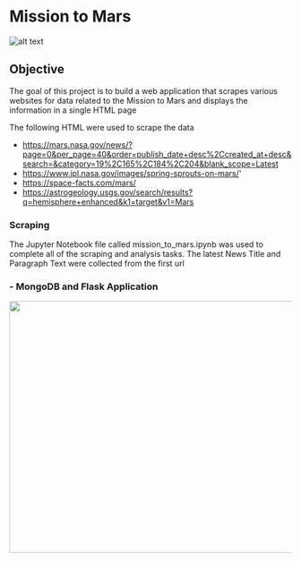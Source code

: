 # Mission to Mars
![alt text](https://github.com/Claude-Hanfou/Web-Scraping-Project/blob/main/Image/mars%20image.jpg "Mars")

## Objective
The goal of this project is to build a web application that scrapes various websites for data related to the Mission to Mars and displays the information in a single HTML page

The following HTML were used to scrape the data 

* https://mars.nasa.gov/news/?page=0&per_page=40&order=publish_date+desc%2Ccreated_at+desc&search=&category=19%2C165%2C184%2C204&blank_scope=Latest
* https://www.jpl.nasa.gov/images/spring-sprouts-on-mars/'
* https://space-facts.com/mars/
* https://astrogeology.usgs.gov/search/results?q=hemisphere+enhanced&k1=target&v1=Mars

### Scraping

The Jupyter Notebook file called mission_to_mars.ipynb was used to complete all of the scraping and analysis tasks. The latest News Title and Paragraph Text were collected from the first url

### - MongoDB and Flask Application
<img src="https://github.com/Claude-Hanfou/Web-Scraping-Project/blob/main/Image/Mission%20to%20Mars%20-%20Google%20Chrome%202021-01-31%2021-34-15_Trim.gif" width="600" height="450" />  

